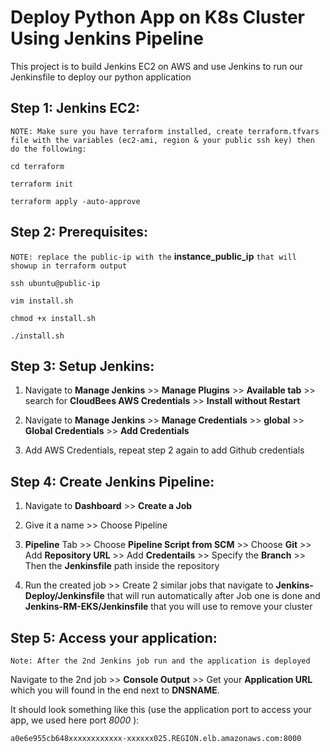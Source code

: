# Deploy Python App on K8s Cluster Using Jenkins Pipeline

This project is to build Jenkins EC2 on AWS and use Jenkins to run our Jenkinsfile to deploy our python application

## Step 1: Jenkins EC2:

`NOTE: Make sure you have terraform installed, create terraform.tfvars file with the variables (ec2-ami, region & your public ssh key) then do the following:`

```
cd terraform

terraform init

terraform apply -auto-approve
```

## Step 2: Prerequisites:

`NOTE: replace the public-ip with the` **instance_public_ip** `that will showup in terraform output`

```
ssh ubuntu@public-ip

vim install.sh

chmod +x install.sh

./install.sh
```

## Step 3: Setup Jenkins:

1. Navigate to **Manage Jenkins** >> **Manage Plugins** >> **Available tab** >> search for **CloudBees AWS Credentials** >> **Install without Restart**

2. Navigate to **Manage Jenkins** >> **Manage Credentials** >> **global** >> **Global Credentials** >> **Add Credentials**

3. Add AWS Credentials, repeat step 2 again to add Github credentials

## Step 4: Create Jenkins Pipeline:

1. Navigate to **Dashboard** >> **Create a Job**

2. Give it a name >> Choose Pipeline

3. **Pipeline** Tab >> Choose **Pipeline Script from SCM** >> Choose **Git** >> Add **Repository URL** >> Add **Credentails** >> Specify the **Branch** >> Then the **Jenkinsfile** path inside the repository

4. Run the created job >> Create 2 similar jobs that navigate to **Jenkins-Deploy/Jenkinsfile** that will run automatically after Job one is done and **Jenkins-RM-EKS/Jenkinsfile** that you will use to remove your cluster

## Step 5: Access your application:

`Note: After the 2nd Jenkins job run and the application is deployed`

Navigate to the 2nd job >> **Console Output** >> Get your **Application URL** which you will found in the end next to **DNSNAME**.

It should look something like this (use the application port to access your app, we used here port _8000_ ):

```
a0e6e955cb648xxxxxxxxxxxx-xxxxxx025.REGION.elb.amazonaws.com:8000
```
